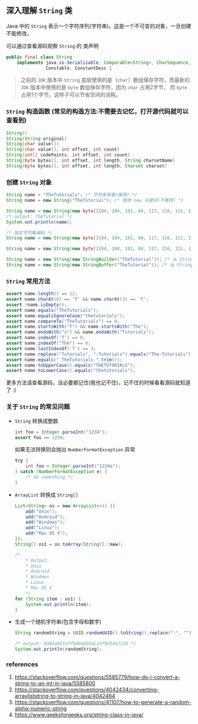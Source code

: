 ## 深入理解 `String` 类
Java 中的 `String` 表示一个字符序列(字符串)。这是一个不可变的对象，一旦创建不能修改。

可以通过查看源码观察 `String` 的 类声明
``` java
public final class String
    implements java.io.Serializable, Comparable<String>, CharSequence,
               Constable, ConstantDesc {
```

> 之前的 `JDK` 版本中 `String` 底层使用的是（`char`）数组保存字符，而最新的 `JDK` 版本中使用的是 `byte` 数组保存字符，因为 `char` 占用2字节， 而 `byte` 占用1个字节。这样子可以节省空间的消耗。

### `String` 构造函数 (常见的构造方法:不需要去记忆，打开源代码就可以查看到)
``` java
String()
String(String original)
String(char value[])
String(char value[], int offset, int count)
String(int[] codePoints, int offset, int count)
String(byte bytes[], int offset, int length, String charsetName)
String(byte bytes[], int offset, int length, Charset charset)
```

### 创建 `String` 对象
``` java
String name = "TheTutorials"; /* 字符串常量(推荐) */
String name = new String("TheTutorial"); /* 使用 new 关键词(不推荐) */

String name = new String(new byte[]{84, 104, 101, 84, 117, 116, 111, 114, 105, 97, 108}); /* 使用 byte 数组*/
/* output: TheTutorial */
System.out.println(name);

/* 指定字符集编码 */
String name = new String(new byte[]{84, 104, 101, 84, 117, 116, 111, 114, 105, 97, 108}, Charset.defaultCharset());

String name = new String(new byte[]{84, 104, 101, 84, 117, 116, 111, 114, 105, 97, 108}, StandardCharsets.UTF_8);

String name = new String(new StringBuilder("TheTutorial")); /* 从 StringBuilder 构造 */
String name = new String(new StringBuffer("TheTutorial")); /* 从 StringBuffer 构造 */
```

### `String` 常用方法
``` java
assert name.length() == 12;
assert name.charAt(0) == 'T' && name.charAt(3) == 'T';
assert !name.isEmpty();
assert name.equals("TheTutorials");
assert name.equalsIgnoreCase("thetutorials");
assert name.compareTo("TheTutorials") == 0;
assert name.startsWith("T") && name.startsWith("The");
assert name.endsWith("s") && name.endsWith("Tutorials");
assert name.indexOf('T') == 0;
assert name.indexOf("The") == 0;
assert name.lastIndexOf('T') == 3;
assert name.replace("Tutorials", "-Tutorials").equals("The-Tutorials");
assert name.equals(" TheTutorials ".trim());
assert name.toUpperCase().equals("THETUTORIALS");
assert name.toLowerCase().equals("thetutorials");
```
更多方法请查看源码，没必要都记住(我也记不住)，记不住的时候看看源码就知道了 :)


### 关于 `String` 的常见问题
* `String` 转换成整数
    ```java
    int foo = Integer.parseInt("1234");
    assert foo == 1234;
    ```
    如果无法转换则会抛出 `NumberFormatException` 异常
    ``` java
    try {
        int foo = Integer.parseInt("1234a");
    } catch (NumberFormatException e) {
        /* do something */
    }
    ```
* `ArrayList` 转换成 `String[]`
    ``` java
    List<String> os = new ArrayList<>() {{
        add("Unix");
        add("Android");
        add("Windows");
        add("Linux");
        add("Mac OS X");
    }};
    String[] os1 = os.toArray(String[]::new);

    /*
        * Output:
        * Unix
        * Android
        * Windows
        * Linux
        * Mac OS X
        */
    for (String item : os1) {
        System.out.println(item);
    }
    ```
* 生成一个随机字符串(包含字母和数字)
    ``` java
    String randomString = UUID.randomUUID().toString().replace("-", "");
    
    /* output: 0a03a92faff840a69daca3f0d5da7216 */
    System.out.println(randomString);
    ```

### references
1. https://stackoverflow.com/questions/5585779/how-do-i-convert-a-string-to-an-int-in-java/5585800
2. https://stackoverflow.com/questions/4042434/converting-arrayliststring-to-string-in-java/4042464
3. https://stackoverflow.com/questions/41107/how-to-generate-a-random-alpha-numeric-string
4. https://www.geeksforgeeks.org/string-class-in-java/